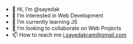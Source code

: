 - 👋 Hi, I’m @sayedak
- 👀 I’m interested in Web Development
- 🌱 I’m currently learning JS
- 💞️ I’m looking to collaborate on Web Projects
- 📫 How to reach me i.sayedakram@gmail.com

<!---
sayedak/sayedak is a ✨ special ✨ repository because its `README.md` (this file) appears on your GitHub profile.
You can click the Preview link to take a look at your changes.
--->
